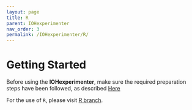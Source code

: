 ```yaml
---
layout: page
title: R
parent: IOHexperimenter
nav_order: 3
permalink: /IOHexperimenter/R/
--- 
```


Getting Started
==============================================

Before using the __IOHexperimenter__, make sure the required preparation steps have been followed, as described [Here](/IOHexperimenter/Preparation/)

For the use of `R`, please visit [R branch](https://github.com/IOHprofiler/IOHexperimenter/tree/R).